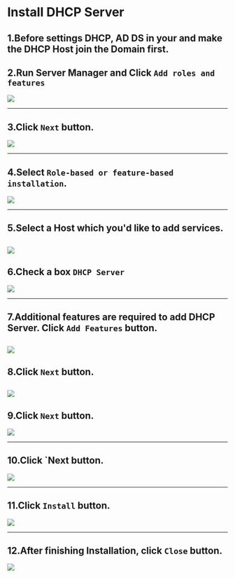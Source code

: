 # Install DHCP Server

## 1.Before settings DHCP, AD DS in your and make the DHCP Host join the Domain first.

## 2.Run Server Manager and Click `Add roles and features`

  ![](./Windows%20Server%202012%20R2%20_%20Install%20DHCP%20Server%20_%20Server%20World_files/1.png)

  -------------------------------------------------------
## 3.Click `Next` button.

  ![](./Windows%20Server%202012%20R2%20_%20Install%20DHCP%20Server%20_%20Server%20World_files/2.png)

-------------------------------------------------------------

## 4.Select `Role-based or feature-based installation`.

  ![](./Windows%20Server%202012%20R2%20_%20Install%20DHCP%20Server%20_%20Server%20World_files/3.png)

---------------------------------------------------------

## 5.Select a Host which you'd like to add services.

  ![](./Windows%20Server%202012%20R2%20_%20Install%20DHCP%20Server%20_%20Server%20World_files/4.png)
  -------------------------------------

## 6.Check a box `DHCP Server`

  ![](./Windows%20Server%202012%20R2%20_%20Install%20DHCP%20Server%20_%20Server%20World_files/5.png)

  -------------------------------------------------------------------------------------------

## 7.Additional features are required to add DHCP Server. Click `Add Features` button.

  ![](./Windows%20Server%202012%20R2%20_%20Install%20DHCP%20Server%20_%20Server%20World_files/6.png)
  -------------------------------

## 8.Click `Next` button.

  ![](./Windows%20Server%202012%20R2%20_%20Install%20DHCP%20Server%20_%20Server%20World_files/7.png)
  -------------------------------
  
## 9.Click `Next` button.

  ![](./Windows%20Server%202012%20R2%20_%20Install%20DHCP%20Server%20_%20Server%20World_files/8.png)

--------------------------------------------------

## 10.Click `Next button.

  ![](./Windows%20Server%202012%20R2%20_%20Install%20DHCP%20Server%20_%20Server%20World_files/9.png)

-----------------------------------

## 11.Click `Install` button.

  ![](./Windows%20Server%202012%20R2%20_%20Install%20DHCP%20Server%20_%20Server%20World_files/10.png)

-----------------------------------------------------------------------------------------------------------------------------------

## 12.After finishing Installation, click `Close` button.

  ![](./Windows%20Server%202012%20R2%20_%20Install%20DHCP%20Server%20_%20Server%20World_files/11.png)

